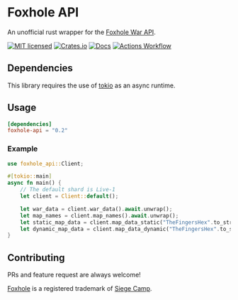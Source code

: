 # Foxhole API

An unofficial rust wrapper for the [Foxhole War API](https://github.com/clapfoot/warapi).

[![MIT licensed][mit-badge]][mit-url]
[![Crates.io][crates-badge]][crates-url]
[![Docs](https://docs.rs/foxhole-api/badge.svg)](https://docs.rs/foxhole-api)
[![Actions Workflow][actions-badge]][actions-url]

[crates-badge]: https://img.shields.io/crates/v/foxhole-api.svg
[crates-url]: https://crates.io/crates/foxhole-api
[mit-badge]: https://img.shields.io/badge/license-MIT-blue.svg
[mit-url]: https://github.com/bahildebrand/foxhole-api/blob/master/LICENSE
[actions-badge]: https://github.com/bahildebrand/foxhole-api/actions/workflows/rust.yml/badge.svg
[actions-url]: https://github.com/bahildebrand/foxhole-api/actions

## Dependencies

This library requires the use of [tokio](https://github.com/tokio-rs/tokio) as an async runtime.

## Usage

```toml
[dependencies]
foxhole-api = "0.2"
```

### Example

```rust
use foxhole_api::Client;

#[tokio::main]
async fn main() {
    // The default shard is Live-1
    let client = Client::default();

    let war_data = client.war_data().await.unwrap();
    let map_names = client.map_names().await.unwrap();
    let static_map_data = client.map_data_static("TheFingersHex".to_string()).await.unwrap();
    let dynamic_map_data = client.map_data_dynamic("TheFingersHex".to_string()).await.unwrap();
}
```

## Contributing

PRs and feature request are always welcome!

[Foxhole](https://www.foxholegame.com/) is a registered trademark of [Siege Camp](https://www.siegecamp.com/).
